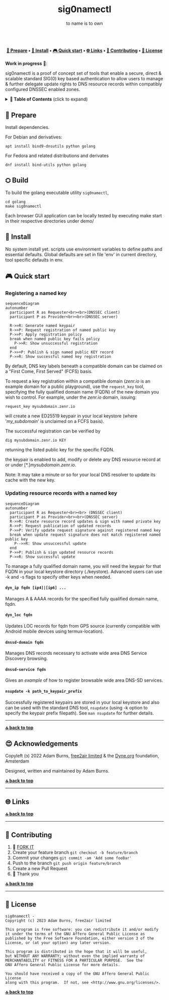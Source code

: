 <h1 align="center">
  sig0namectl</br>
  <sub></sub>
</h1>

<p align="center">
  to name is to own
</p>

<br><br>

<h4 align="center">
  <a href="#-prepare">📝 Prepare</a>
  <span> • </span>
  <a href="#-install">💾 Install</a>
  <span> • </span>
  <a href="#-quick-start">🎮 Quick start</a>
  <span> • </span>
  <a href="#-links">🌐 Links</a>
  <span> • </span>
  <a href="#-contributing">👤 Contributing</a>
  <span> • </span>
  <a href="#-license">💼 License</a>
</h4>


**Work in progress** 🚧: 

sig0namectl is a proof of concept set of tools that enable a secure, direct & scalable standard SIG(0) key based authentication to allow users to manage & further delegate update rights to DNS resource records within compatibly configured DNSSEC enabled zones.

<details id="toc">
 <summary><strong>🚩 Table of Contents</strong> (click to expand)</summary>

* [Prepare](#-prepare)
* [Install](#-install)
* [Quick start](#-quick-start)
* [Links](#-links)
* [Contributing](#-contributing)
* [License](#-license)
</details>

##  📝 Prepare

Install dependencies.

For Debian and derivatives:

`apt install bind9-dnsutils python golang`

For Fedora and related distributions and derivates

`dnf install bind-utils python golang`


## ⛭ Build

To build the golang executable utility `sig0namectl`, 

```
cd golang
make sig0namectl
```

Each browser GUI application can be locally tested by executing make start in their respective directories under demo/


## 💾 Install

No system install yet. scripts use environment variables to define paths and essential defaults.
Global defaults are set in file 'env' in current directory, tool specific defaults in env.<toolname>

## 🎮 Quick start

### Registering a named key

```mermaid
sequenceDiagram
autonumber
  participant R as Requester<br><br>(DNSSEC client)
  participant P as Provider<br><br>(DNSSEC server)

  R->>R: Generate named keypair
  R->>P: Request registration of named public key
  P->>P: Apply registration policy
  break when named public key fails policy
    P->>R: Show unsuccessful registration
  end
  P->>+P: Publish & sign named public KEY record
  P->>R: Show successful named key registration
```

By default, DNS key labels beneath a compatible domain can be claimed on a "First Come, First Served" (FCFS) basis.

To request a key registration within a compatible domain (*zenr.io* is an example domain for a public playground), use the `request_key` tool, specifying the fully qualified domain name (FQDN) of the new domain you wish to control. For example, under the *zenr.io* domain, issuing:

`request_key mysubdomain.zenr.io`

will create a new ED25519 keypair in your local keystore (where '*my_subdomain*' is unclaimed on a FCFS basis).


The successful registration can be verified by

`dig mysubdomain.zenr.io KEY`

returning the listed public key for the specific FQDN.

the keypair is enabled to add, modify or delete any DNS resource record at or under [*.]*mysubdomain.zenr.io*.

Note: It may take a minute or so for your local DNS resolver to update its cache with the new key.

### Updating resource records with a named key

```mermaid
sequenceDiagram
autonumber
  participant R as Requester<br><br> (DNSSEC client)
  participant P as Provider<br><br>(DNSSEC server)
  R->>R: Create resource record updates & sign with named private key
  R->>P: Request publication of updated records
  P->>P: Verify update request signature against registered named key
  break when update request signature does not match registered named public key
    P-->>R: Show unsuccessful update
  end
  P->>P: Publish & sign updated resource records
  P->>R: Show successful update
```

To manage a fully qualified domain name, you will need the keypair for that FQDN in your local keystore directory (./keystore). Advanced users can use -k and -s flags to specify other keys when needed.

#### `dyn_ip fqdn [ip4]|[ip6] ...`

Manages A & AAAA records for the specified fully qualified domain name, fqdn. 

#### `dyn_loc fqdn`

Updates LOC records for fqdn from GPS source (currently compatible with Android mobile devices using termux-location).

#### `dnssd-domain fqdn`

Manages DNS records necessary to activate wide area DNS Service Discovery browsing.

#### `dnssd-service fqdn`

Gives an *example* of how to register browsable wide area DNS-SD services.

#### `nsupdate -k path_to_keypair_prefix`

Successfully registered keypairs are stored in your local keystore and also can be used with the standard DNS tool, `nsupdate` (using -k option to specify the keypair prefix filepath). See `man nsupdate` for further details.

***
**[🔝 back to top](#toc)**


## 😍 Acknowledgements

Copyleft (ɔ) 2022 Adam Burns, [free2air limited](https://free2air.net) & the [Dyne.org](https://www.dyne.org) foundation, Amsterdam

Designed, written and maintained by Adam Burns.

**[🔝 back to top](#toc)**

***
## 🌐 Links



**[🔝 back to top](#toc)**

***
## 👤 Contributing

1.  🔀 [FORK IT](../../fork)
2.  Create your feature branch `git checkout -b feature/branch`
3.  Commit your changes `git commit -am 'Add some fooBar'`
4.  Push to the branch `git push origin feature/branch`
5.  Create a new Pull Request
6.  🙏 Thank you


**[🔝 back to top](#toc)**

***
## 💼 License
    sig0namectl - 
    Copyright (c) 2023 Adam Burns, free2air limited

    This program is free software: you can redistribute it and/or modify
    it under the terms of the GNU Affero General Public License as
    published by the Free Software Foundation, either version 3 of the
    License, or (at your option) any later version.

    This program is distributed in the hope that it will be useful,
    but WITHOUT ANY WARRANTY; without even the implied warranty of
    MERCHANTABILITY or FITNESS FOR A PARTICULAR PURPOSE.  See the
    GNU Affero General Public License for more details.

    You should have received a copy of the GNU Affero General Public License
    along with this program.  If not, see <http://www.gnu.org/licenses/>.

**[🔝 back to top](#toc)**
